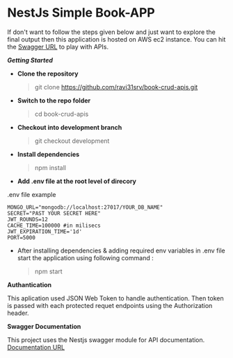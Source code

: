 # NestJs Simple Book-APP

If don't want to follow the steps given below and just want to explore the final output then this application is hosted on AWS ec2 instance. You can hit the [Swagger URL](http://3.111.219.124:5000/Doc) to play with APIs.



***Getting Started***


+ **Clone the repository**

  > git clone https://github.com/ravi31srv/book-crud-apis.git

+ **Switch to the repo folder**

  > cd book-crud-apis

+ **Checkout into development branch**

  > git checkout development

+ **Install dependencies**
  
   > npm install

+ **Add .env file at the root level of direcory**

.env file example 
```Dotenv
MONGO_URL="mongodb://localhost:27017/YOUR_DB_NAME"
SECRET="PAST YOUR SECRET HERE"
JWT_ROUNDS=12
CACHE_TIME=100000 #in milisecs
JWT_EXPIRATION_TIME='1d'
PORT=5000

```
+ After installing dependencies & adding required env variables in .env file start the application using following command :

    > npm start
 



**Authantication**

This aplication used JSON Web Token to handle authentication. Then token is passed with each protected requet endpoints using the Authorization header.


**Swagger Documentation**

This project uses the Nestjs swagger module for API documentation. 
[Documentation URL](http://3.111.219.124:5000/Doc)




